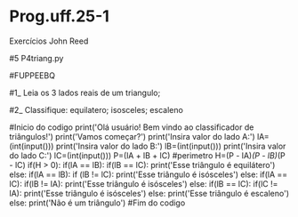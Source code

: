 # Prog.uff.25-1
Exercícios John Reed


#5 P4triang.py

#FUPPEEBQ

#1_ Leia os 3 lados reais de um triangulo;

#2_ Classifique: equilatero; isosceles; escaleno



#Inicio do codigo
print('Olá usuário! Bem vindo ao classificador de triângulos!')
print('Vamos começar?')
print('Insira valor do lado A:')
lA=(int(input()))
print('Insira valor do lado B:')
lB=(int(input()))
print('Insira valor do lado C:')
lC=(int(input()))
P=(lA + lB + lC) #perimetro
H=(P - lA)*(P - lB)*(P - lC)
if(H > 0):
    if(lA == lB):
      if(lB == lC):
        print('Esse triângulo é equilátero')
    else:
        if(lA == lB):
          if (lB != lC):
            print('Esse triângulo é isósceles')
        else:
            if(lA == lC):
              if(lB != lA):
                print('Esse triângulo é isósceles')
            else:
                if(lB == lC):
                  if(lC != lA):
                    print('Esse triângulo é isósceles')
                else:
                    print('Esse triângulo é escaleno')
else:
  print('Não é um triângulo')
#Fim do codigo
